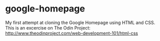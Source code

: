 # google-homepage
My first attempt at cloning the Google Homepage using HTML and CSS.
This is an excercise on The Odin Project: http://www.theodinproject.com/web-development-101/html-css
